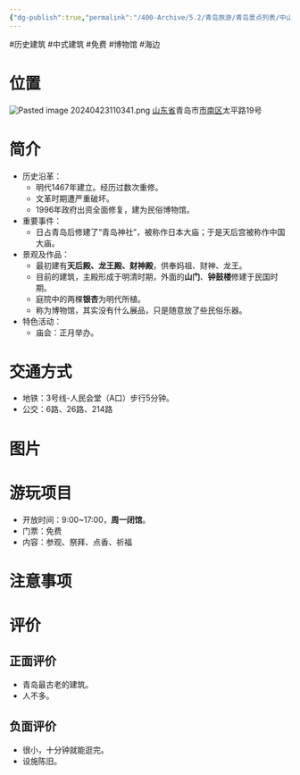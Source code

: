 ```yaml
---
{"dg-publish":true,"permalink":"/400-Archive/5.2/青岛旅游/青岛景点列表/中山路及其周边/天后宫/","tags":["历史建筑","中式建筑","免费","博物馆","海边"]}
---
```


#历史建筑 #中式建筑 #免费 #博物馆 #海边
# 位置
![Pasted image 20240423110341.png](/img/user/800-%E5%85%B6%E4%BB%96/801-%E5%9B%BE%E7%89%87/Pasted%20image%2020240423110341.png)
[山东省](https://baike.baidu.com/item/%E5%B1%B1%E4%B8%9C%E7%9C%81/209822?fromModule=lemma_inlink)青岛市[市南区](https://baike.baidu.com/item/%E5%B8%82%E5%8D%97%E5%8C%BA/7261380?fromModule=lemma_inlink)太平路19号
# 简介
- 历史沿革：
	- 明代1467年建立。经历过数次重修。
	- 文革时期遭严重破坏。
	- 1996年政府出资全面修复，建为民俗博物馆。
- 重要事件：
	- 日占青岛后修建了“青岛神社”，被称作日本大庙；于是天后宫被称作中国大庙。
- 景观及作品：
	- 最初建有**天后殿、龙王殿、财神殿**，供奉妈祖、财神、龙王。
	- 目前的建筑，主殿形成于明清时期，外面的**山门**、**钟鼓楼**修建于民国时期。
	- 庭院中的两棵**银杏**为明代所植。
	- 称为博物馆，其实没有什么展品，只是随意放了些民俗乐器。
- 特色活动：
	- 庙会：正月举办。
# 交通方式
- 地铁：3号线-人民会堂（A口）步行5分钟。
- 公交：6路、26路、214路
# 图片

# 游玩项目
- 开放时间：9:00~17:00，**周一闭馆**。
- 门票：免费
- 内容：参观、祭拜、点香、祈福
# 注意事项
# 评价
## 正面评价
- 青岛最古老的建筑。
- 人不多。
## 负面评价
- 很小，十分钟就能逛完。
- 设施陈旧。